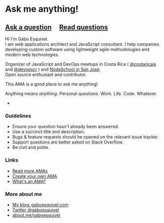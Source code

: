 # Ask me anything!

## [Ask a question](../../issues/new) &nbsp;&nbsp;&nbsp; [Read questions](../../issues?q=is%3Aissue+is%3Aclosed)

Hi I'm Gabo Esquivel.    
I am web applications architect and JavaScript consultant.  I help companies developing custom software using lightweight agile methodologies and modern web technologies.

Organizer of JavaScript and DevOps meetups in Costa Rica ( [@costaricajs](http://github.com/costaricajs) and [@devopscr](http://github.com/devopscr) ) and [NodeSchool in San José](http://nodeschool.io/costarica).   
Open source enthusiast and contributor.

This AMA is a good place to ask me anything!

Anything means *anything*. Personal questions. Work. Life. Code. Whatever.

-

### Guidelines

- Ensure your question hasn't already been answered.
- Use a succinct title and description.
- Bugs & feature requests should be opened on the relevant issue tracker.
- Support questions are better asked on Stack Overflow.
- Be civil and polite.

### Links

- [Read more AMAs](https://github.com/sindresorhus/amas)
- [Create your own AMA](https://github.com/sindresorhus/amas/blob/master/create-ama.md)
- [What's an AMA?](https://en.wikipedia.org/wiki/Reddit#IAmA_and_AMA)


###  More about me   
- [My blog: gaboesquivel.com](http://gaboesquivel.com)
- [Twitter @gaboesquivel](http://twitter.com/gaboesquivel)
- [about.me/gaboesquivel](https://about.me/gaboesquivel/)

